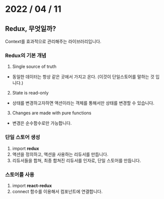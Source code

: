 # 2022 / 04 / 11

## Redux, 무엇일까?

Context를 효과적으로 관리해주는 라이브러리입니다.

### Redux의 기본 개념

1. Single source of truth

- 동일한 데이터는 항상 같은 곳에서 가지고 온다. (이것이 단일스토어를 말하는 것 입니다.)

2. State is read-only

- 상태를 변경하고자하면 액션이라는 객체를 통해서만 상태를 변경할 수 있습니다.

3. Changes are made with pure functions

- 변경은 순수함수로만 가능합니다.

### 단일 스토어 생성

1. import **redux**
2. 액션을 정의하고, 액션을 사용하는 리듀서를 만듭니다.
3. 리듀서들을 합쳐, 최종 합쳐진 리듀서를 인자로, 단일 스토어를 만듭니다.

### 스토어를 사용

1. import **react-redux**
2. connect 함수를 이용해서 컴포넌트에 연결합니다.
